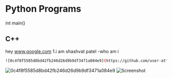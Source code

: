 # Python Programs
int main()
## C++
hey
www.google.com
1.i am shashvat patel
-who am i
```bash
![0c4f8f5585d8bd42fb246d26d9b9df3471a084e9](https://github.com/user-attachments/assets/3e60af31-6b4f-47f1-b881-97b7e2c4c5be)
```
![0c4f8f5585d8bd42fb246d26d9b9df3471a084e9](https://github.com/user-attachments/assets/3e60af31-6b4f-47f1-b881-97b7e2c4c5be)
![Screenshot](https://officesnapshots.com/wp-content/uploads/2018/10/NVIDIA-hq-santa-clara-1.jpg)
